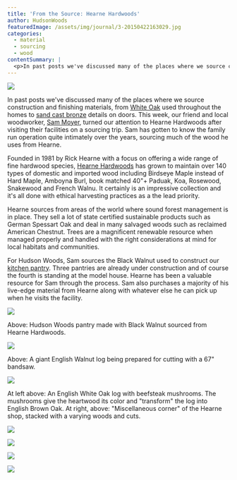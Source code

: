 ```yaml
---
title: 'From the Source: Hearne Hardwoods'
author: HudsonWoods
featuredImage: /assets/img/journal/3-20150422163029.jpg
categories:
  - material
  - sourcing
  - wood
contentSummary: |
  <p>In past posts we've discussed many of the places where we source construction and finishing materials, from <a href="http://hudsonwoods.com/blog/1826-from-the-source-white-oak-from-the-hickman-family" target="_blank">White Oak</a> used throughout the homes to <a href="http://hudsonwoods.com/blog/1715-from-the-source-sun-valley-bronze" target="_blank">sand cast bronze</a> details on doors. This week, our friend and local woodworker, <a href="http://hudsonwoods.com/blog/1858-from-the-source-samuel-moyer-furniture" target="_blank">Sam Moyer</a>, turned our attention to Hearne Hardwoods after visiting their facilities on a sourcing trip. Sam has gotten to know the family run operation quite intimately over the years, sourcing much of the wood he uses from Hearne.</p>
---
```

<p><img src="/assets/img/journal/resized/3-20150422135816.jpg"></p><p>In past posts we've discussed many of the places where we source construction and finishing materials, from <a href="http://hudsonwoods.com/blog/1826-from-the-source-white-oak-from-the-hickman-family" target="_blank">White Oak</a> used throughout the homes to  <a href="http://hudsonwoods.com/blog/1715-from-the-source-sun-valley-bronze" target="_blank">sand cast bronze</a> details on doors. This week, our friend and local woodworker, <a href="http://hudsonwoods.com/blog/1858-from-the-source-samuel-moyer-furniture" target="_blank">Sam Moyer</a>, turned our attention to Hearne Hardwoods after visiting their facilities on a sourcing trip. Sam has gotten to know the family run operation quite intimately over the years, sourcing much of the wood he uses from Hearne. </p><p>Founded in 1981 by Rick Hearne with a focus on offering a wide range of fine hardwood species, <a href="http://www.hearnehardwoods.com/" target="_blank">Hearne Hardwoods</a> has grown to maintain over 140 types of domestic and imported wood including Birdseye Maple instead of Hard Maple, Amboyna Burl, book matched 40"+ Paduak, Koa, Rosewood, Snakewood and French Walnu. It certainly is an impressive collection and it's all done with ethical harvesting practices as a the lead priority. </p><p>Hearne sources from areas of the world where sound forest management is in place. They sell a lot of state certified sustainable products such as German Spessart Oak and deal in many salvaged woods such as reclaimed American Chestnut. Trees are a magnificent renewable resource when managed properly and handled with the right considerations at mind for local habitats and communities. </p><p>For Hudson Woods, Sam sources the Black Walnut used to construct our <a href="http://hudsonwoods.com/blog/kitchen-pantry" target="_blank">kitchen pantry</a>. Three pantries are already under construction and of course the fourth is standing at the model house. Hearne has been a valuable resource for Sam through the process. Sam also purchases a majority of his live-edge material from Hearne along with whatever else he can pick up when he visits the facility. </p><p><img src="/assets/img/journal/resized/9-20150422151003.jpg"></p><p>Above: Hudson Woods pantry made with Black Walnut sourced from Hearne Hardwoods. </p><p><img src="/assets/img/journal/resized/english_walnut.jpg"></p><p>Above: A giant English Walnut log being prepared for cutting with a 67" bandsaw. </p><p><img src="/assets/img/journal/resized/8-20150422145333.jpg"></p><p>At left above: An English White Oak log with beefsteak mushrooms. The mushrooms give the heartwood its color and "transform" the log into English Brown Oak. At right, above: "Miscellaneous corner" of the Hearne shop, stacked with a varying woods and cuts. <br></p><p><img src="/assets/img/journal/resized/4-20150422145429.jpg"></p><p><img src="http://hudsonwoods.com/assets/img/journal/resized/7-20150422145452.jpg"></p><p><img src="http://hudsonwoods.com/assets/img/journal/resized/1-20150422145417.jpg"></p><p><img src="/assets/img/journal/resized/6-20150422145436.jpg"><br></p>